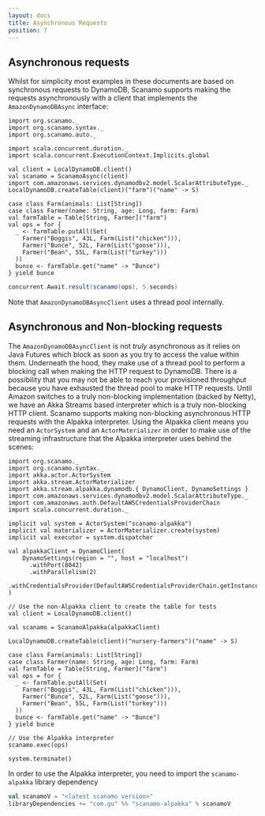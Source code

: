 ```yaml
---
layout: docs
title: Asynchronous Requests
position: 7
---
```


## Asynchronous requests
 
Whilst for simplicity most examples in these documents are based on synchronous
requests to DynamoDB, Scanamo supports making the requests asynchronously with
a client that implements the `AmazonDynamoDBAsync` interface:

```tut:silent
import org.scanamo._
import org.scanamo.syntax._
import org.scanamo.auto._

import scala.concurrent.duration._
import scala.concurrent.ExecutionContext.Implicits.global
 
val client = LocalDynamoDB.client()
val scanamo = ScanamoAsync(client)
import com.amazonaws.services.dynamodbv2.model.ScalarAttributeType._
LocalDynamoDB.createTable(client)("farm")("name" -> S)

case class Farm(animals: List[String])
case class Farmer(name: String, age: Long, farm: Farm)
val farmTable = Table[String, Farmer]("farm")
val ops = for {
  _ <- farmTable.putAll(Set(
    Farmer("Boggis", 43L, Farm(List("chicken"))),
    Farmer("Bunce", 52L, Farm(List("goose"))),
    Farmer("Bean", 55L, Farm(List("turkey")))
  ))
  bunce <- farmTable.get("name" -> "Bunce")
} yield bunce
```
```scala
concurrent.Await.result(scanamo(ops), 5.seconds)
```

Note that `AmazonDynamoDBAsyncClient` uses a thread pool internally.

## Asynchronous and Non-blocking requests
The `AmazonDynamoDBAsyncClient` is not *truly* asynchronous as it relies on 
Java Futures which block as soon as you try to access the value within them. 
Underneath the hood, they make use of a thread pool to perform a blocking call
when making the HTTP request to DynamoDB. There is a possibility that you may
not be able to reach your provisioned throughput because you have exhausted 
the thread pool to make HTTP requests. Until Amazon switches to a truly 
non-blocking implementation (backed by Netty), we have an Akka Streams based
interpreter which is a truly non-blocking HTTP client. Scanamo supports 
making non-blocking asynchronous HTTP requests with the Alpakka interpreter. 
Using the Alpakka client means you need an `ActorSystem` and an 
`ActorMaterializer` in order to make use of the streaming infrastructure
that the Alpakka interpreter uses behind the scenes:

```tut:silent
import org.scanamo._
import org.scanamo.syntax._
import akka.actor.ActorSystem
import akka.stream.ActorMaterializer
import akka.stream.alpakka.dynamodb.{ DynamoClient, DynamoSettings }
import com.amazonaws.services.dynamodbv2.model.ScalarAttributeType._
import com.amazonaws.auth.DefaultAWSCredentialsProviderChain
import scala.concurrent.duration._

implicit val system = ActorSystem("scanamo-alpakka")
implicit val materializer = ActorMaterializer.create(system)
implicit val executor = system.dispatcher

val alpakkaClient = DynamoClient(
    DynamoSettings(region = "", host = "localhost")
      .withPort(8042)
      .withParallelism(2)
      .withCredentialsProvider(DefaultAWSCredentialsProviderChain.getInstance)
)

// Use the non-Alpakka client to create the table for tests
val client = LocalDynamoDB.client()

val scanamo = ScanamoAlpakka(alpakkaClient)

LocalDynamoDB.createTable(client)("nursery-farmers")("name" -> S)

case class Farm(animals: List[String])
case class Farmer(name: String, age: Long, farm: Farm)
val farmTable = Table[String, Farmer]("farm")
val ops = for {
  _ <- farmTable.putAll(Set(
    Farmer("Boggis", 43L, Farm(List("chicken"))),
    Farmer("Bunce", 52L, Farm(List("goose"))),
    Farmer("Bean", 55L, Farm(List("turkey")))
  ))
  bunce <- farmTable.get("name" -> "Bunce")
} yield bunce

// Use the Alpakka interpreter
scanamo.exec(ops)

system.terminate()
```

In order to use the Alpakka interpreter, you need to import the `scanamo-alpakka` library dependency
```sbt
val scanamoV = "<latest scanamo version>"
libraryDependencies += "com.gu" %% "scanamo-alpakka" % scanamoV
```
